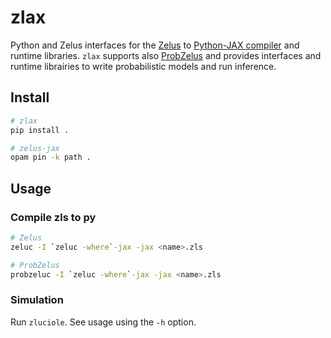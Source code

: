 # zlax
Python and Zelus interfaces for the [Zelus](https://github.com/INRIA/zelus) to [Python-JAX compiler](https://github.com/INRIA/zelus/tree/muf) and runtime libraries.
`zlax` supports also [ProbZelus](https://github.com/IBM/probzelus) and provides interfaces and runtime librairies to write probabilistic models and run inference.

## Install

```sh
# zlax
pip install . 

# zelus-jax
opam pin -k path .
```

## Usage

### Compile zls to py
```sh
# Zelus
zeluc -I `zeluc -where`-jax -jax <name>.zls

# ProbZelus
probzeluc -I `zeluc -where`-jax -jax <name>.zls
```

### Simulation
Run `zluciole`. See usage using the `-h` option.
